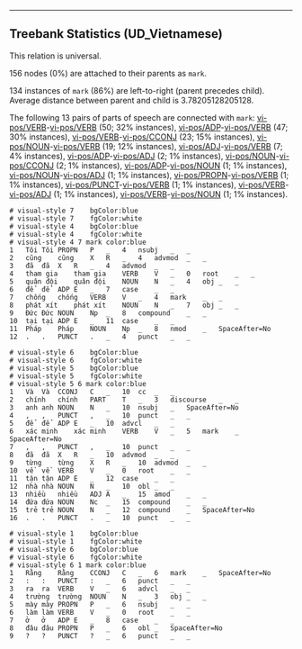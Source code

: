 

--------------------------------------------------------------------------------

## Treebank Statistics (UD_Vietnamese)

This relation is universal.

156 nodes (0%) are attached to their parents as `mark`.

134 instances of `mark` (86%) are left-to-right (parent precedes child).
Average distance between parent and child is 3.78205128205128.

The following 13 pairs of parts of speech are connected with `mark`: [vi-pos/VERB]()-[vi-pos/VERB]() (50; 32% instances), [vi-pos/ADP]()-[vi-pos/VERB]() (47; 30% instances), [vi-pos/VERB]()-[vi-pos/CCONJ]() (23; 15% instances), [vi-pos/NOUN]()-[vi-pos/VERB]() (19; 12% instances), [vi-pos/ADJ]()-[vi-pos/VERB]() (7; 4% instances), [vi-pos/ADP]()-[vi-pos/ADJ]() (2; 1% instances), [vi-pos/NOUN]()-[vi-pos/CCONJ]() (2; 1% instances), [vi-pos/ADP]()-[vi-pos/NOUN]() (1; 1% instances), [vi-pos/NOUN]()-[vi-pos/ADJ]() (1; 1% instances), [vi-pos/PROPN]()-[vi-pos/VERB]() (1; 1% instances), [vi-pos/PUNCT]()-[vi-pos/VERB]() (1; 1% instances), [vi-pos/VERB]()-[vi-pos/ADJ]() (1; 1% instances), [vi-pos/VERB]()-[vi-pos/NOUN]() (1; 1% instances).


~~~ conllu
# visual-style 7	bgColor:blue
# visual-style 7	fgColor:white
# visual-style 4	bgColor:blue
# visual-style 4	fgColor:white
# visual-style 4 7 mark	color:blue
1	Tôi	Tôi	PROPN	P	_	4	nsubj	_	_
2	cũng	cũng	X	R	_	4	advmod	_	_
3	đã	đã	X	R	_	4	advmod	_	_
4	tham gia	tham gia	VERB	V	_	0	root	_	_
5	quân đội	quân đội	NOUN	N	_	4	obj	_	_
6	để	để	ADP	E	_	7	case	_	_
7	chống	chống	VERB	V	_	4	mark	_	_
8	phát xít	phát xít	NOUN	N	_	7	obj	_	_
9	Đức	Đức	NOUN	Np	_	8	compound	_	_
10	tại	tại	ADP	E	_	11	case	_	_
11	Pháp	Pháp	NOUN	Np	_	8	nmod	_	SpaceAfter=No
12	.	.	PUNCT	.	_	4	punct	_	_

~~~


~~~ conllu
# visual-style 6	bgColor:blue
# visual-style 6	fgColor:white
# visual-style 5	bgColor:blue
# visual-style 5	fgColor:white
# visual-style 5 6 mark	color:blue
1	Và	Và	CCONJ	C	_	10	cc	_	_
2	chính	chính	PART	T	_	3	discourse	_	_
3	anh	anh	NOUN	N	_	10	nsubj	_	SpaceAfter=No
4	,	,	PUNCT	,	_	10	punct	_	_
5	để	để	ADP	E	_	10	advcl	_	_
6	xác minh	xác minh	VERB	V	_	5	mark	_	SpaceAfter=No
7	,	,	PUNCT	,	_	10	punct	_	_
8	đã	đã	X	R	_	10	advmod	_	_
9	từng	từng	X	R	_	10	advmod	_	_
10	về	về	VERB	V	_	0	root	_	_
11	tận	tận	ADP	E	_	12	case	_	_
12	nhà	nhà	NOUN	N	_	10	obl	_	_
13	nhiều	nhiều	ADJ	A	_	15	amod	_	_
14	đứa	đứa	NOUN	Nc	_	15	compound	_	_
15	trẻ	trẻ	NOUN	N	_	12	compound	_	SpaceAfter=No
16	.	.	PUNCT	.	_	10	punct	_	_

~~~


~~~ conllu
# visual-style 1	bgColor:blue
# visual-style 1	fgColor:white
# visual-style 6	bgColor:blue
# visual-style 6	fgColor:white
# visual-style 6 1 mark	color:blue
1	Rằng	Rằng	CCONJ	C	_	6	mark	_	SpaceAfter=No
2	:	:	PUNCT	:	_	6	punct	_	_
3	ra	ra	VERB	V	_	6	advcl	_	_
4	trường	trường	NOUN	N	_	3	obj	_	_
5	mày	mày	PROPN	P	_	6	nsubj	_	_
6	làm	làm	VERB	V	_	0	root	_	_
7	ở	ở	ADP	E	_	8	case	_	_
8	đâu	đâu	PROPN	P	_	6	obl	_	SpaceAfter=No
9	?	?	PUNCT	?	_	6	punct	_	_

~~~


